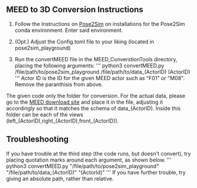 ## MEED to 3D Conversion Instructions

1. Follow the Instructions on [Pose2Sim](https://github.com/perfanalytics/pose2sim) on installations for the Pose2Sim conda environment. Enter said environment. 

2. (Opt.) Adjust the Config.toml file to your liking (located in pose2sim_playground)

3. Run the convertMEED file in the MEED_ConverstionTools directory, placing the following arguments:
'''
python3 convertMEED.py /file/path/to/pose2sim_playground /file/path/to/data_(ActorID) (ActorID)
'''
Actor ID is the ID for the given MEED actor such as "F01" or "M08". Remove the paranthisis from above. 

The given code only the folder for conversion. For the actual data, please go to the [MEED download site](https://zenodo.org/records/8185369) and place it in the file, adjusting it accordingly so that it matches the schema of data_(ActorID). Inside this folder can be each of the views (left_(ActorID),right_(ActorID),front_(ActorID)).

## Troubleshooting
If you have trouble at the third step (the code runs, but doesn't convert), try placing quotation marks around each argument, as shown below.
'''
python3 convertMEED.py "/file/path/to/pose2sim_playground" "/file/path/to/data_(ActorID)" "(ActorId)"
'''
If you have further trouble, try giving an absolute path, rather than relative. 